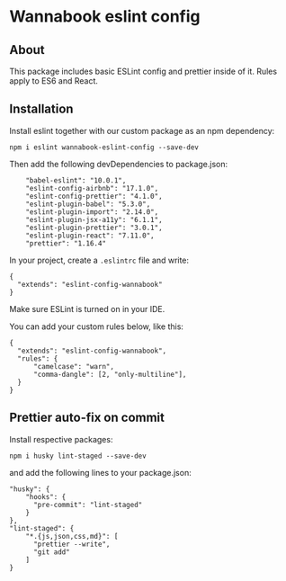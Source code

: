 # Wannabook eslint config

## About

This package includes basic ESLint config and prettier inside of it. Rules apply to ES6 and React.

## Installation

Install eslint together with our custom package as an npm dependency:

```
npm i eslint wannabook-eslint-config --save-dev
```

Then add the following devDependencies to package.json:

```angular2html
    "babel-eslint": "10.0.1",
    "eslint-config-airbnb": "17.1.0",
    "eslint-config-prettier": "4.1.0",
    "eslint-plugin-babel": "5.3.0",
    "eslint-plugin-import": "2.14.0",
    "eslint-plugin-jsx-a11y": "6.1.1",
    "eslint-plugin-prettier": "3.0.1",
    "eslint-plugin-react": "7.11.0",
    "prettier": "1.16.4"
```

In your project, create a `.eslintrc` file and write:

```
{
  "extends": "eslint-config-wannabook"
}
```

Make sure ESLint is turned on in your IDE. 

You can add your custom rules below, like this:

```
{
  "extends": "eslint-config-wannabook",
  "rules": {
      "camelcase": "warn",
      "comma-dangle": [2, "only-multiline"],
  }
}
``` 

## Prettier auto-fix on commit

Install respective packages:

```angular2html
npm i husky lint-staged --save-dev
```

and add the following lines to your package.json:

```
"husky": {
    "hooks": {
      "pre-commit": "lint-staged"
    }
},
"lint-staged": {
    "*.{js,json,css,md}": [
      "prettier --write",
      "git add"
    ]
}
```
